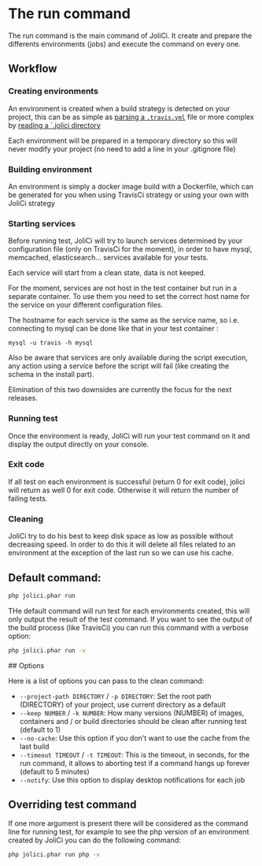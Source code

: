 # The run command

The run command is the main command of JoliCi. It create and prepare the differents environments (jobs) and execute the command on every one.

## Workflow

### Creating environments

An environment is created when a build strategy is detected on your project, 
this can be as simple as [parsing a `.travis.yml`](../strategies/TravisCiStrategy.md) file or more complex
by [reading a `.jolici directory](../strategies/JoliCiStrategy.md)

Each environment will be prepared in a temporary directory so this will never modify your project (no need to add a line in 
your .gitignore file)

### Building environment

An environment is simply a docker image build with a Dockerfile, which can be generated for you when using
TravisCi strategy or using your own with JoliCi strategy

### Starting services

Before running test, JoliCi will try to launch services determined by your configuration file (only on TravisCi for the moment), 
in order to have mysql, memcached, elasticsearch... services available for your tests.

Each service will start from a clean state, data is not keeped.

For the moment, services are not host in the test container but run in a separate container.
To use them you need to set the correct host name for the service on your different configuration files.

The hostname for each service is the same as the service name, so i.e. connecting to mysql can be done like that in 
your test container : 

```
mysql -u travis -h mysql
```

Also be aware that services are only available during the script execution, any action using a service before the script 
will fail (like creating the schema in the install part).

Elimination of this two downsides are currently the focus for the next releases.

### Running test

Once the environment is ready, JoliCi will run your test command on it and display the output directly on your console.

### Exit code

If all test on each environment is successful (return 0 for exit code), jolici will return as well 0 for exit code.
Otherwise it will return the number of failing tests.

### Cleaning

JoliCi try to do his best to keep disk space as low as possible without decreasing speed. In order to do this it will delete all
files related to an environment at the exception of the last run so we can use his cache.

## Default command:

```bash
php jolici.phar run
```

THe default command will run test for each environments created, this will only output the result of the test command. If you 
want to see the output of the build process (like TravisCi) you can run this command with a verbose option:

```bash
php jolici.phar run -v
```

## Options

Here is a list of options you can pass to the clean command:

* `--project-path DIRECTORY` / `-p DIRECTORY`: Set the root path (DIRECTORY) of your project, use current directory as a default
* `--keep NUMBER` / `-k NUMBER`: How many versions (NUMBER) of images, containers and / or build directories should be clean after running test (default to 1)
* `--no-cache`: Use this option if you don't want to use the cache from the last build
* `--timeout TIMEOUT` / `-t TIMEOUT`: This is the timeout, in seconds, for the run command, it allows to aborting test if a command hangs up forever (default to 5 minutes)
* `--notify`: Use this option to display desktop notifications for each job

## Overriding test command

If one more argument is present there will be considered as the command line for running test, 
for example to see the php version of an environment created by JoliCi you can do the following command:

```bash
php jolici.phar run php -v
```
